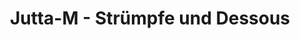 ---
title: "Jutta-M - Strümpfe und Dessous"
url: /schwetzingen/jutta-m-struempfe-und-dessous/
shop: Kleidung
---